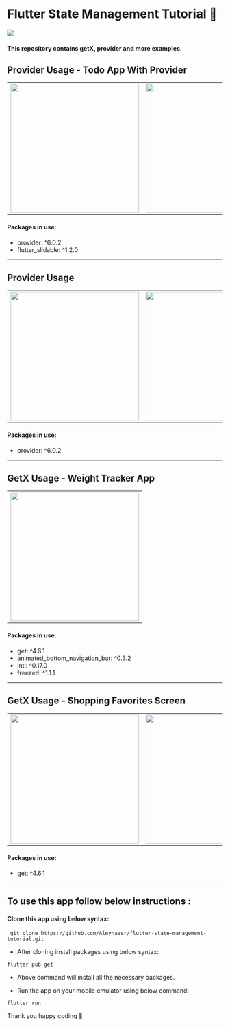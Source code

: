 # Flutter State Management Tutorial 🎈
<a href="https://hits.seeyoufarm.com"><img src="https://hits.seeyoufarm.com/api/count/incr/badge.svg?url=https%3A%2F%2Fgithub.com%2Faleynaesr&count_bg=%23151515&title_bg=%23FF7BD4&icon=flutter.svg&icon_color=%2302D8FF&title=hits&edge_flat=false"/></a>

#### This repository contains getX, provider and more examples.

## Provider Usage - Todo App With Provider

 <table>
   <tbody>
      <tr>
         <td><img src="https://user-images.githubusercontent.com/45822686/157251355-0736b6e5-af6d-4833-a5e1-dff064d9ca82.png" height=300pm></td>
           <td><img src="https://user-images.githubusercontent.com/45822686/157251362-73a3111b-6d58-440e-9a27-f4e0f68071e6.png" height=300pm></td>
           <td><img src="https://user-images.githubusercontent.com/45822686/157251367-f4000bb4-8ddd-45c7-a5df-0925d772879b.png" height=300pm></td>
      </tr>
   </tbody>
</table>
  
  #### Packages in use:
  
* provider: ^6.0.2
* flutter_slidable: ^1.2.0
   
<hr> </hr>
 

## Provider Usage 

 <table>
   <tbody>
      <tr>
         <td><img src="https://user-images.githubusercontent.com/45822686/157251568-d9b0f343-8efc-45a0-9abf-b84603e91852.png" height=300pm></td>
         <td><img src="https://user-images.githubusercontent.com/45822686/157251578-72a5d7af-f853-4329-89ce-494c25687be9.gif" height=300pm></td>
      </tr>
   </tbody>
</table>
  
  #### Packages in use:
  
  
* provider: ^6.0.2
   
<hr> </hr>



## GetX Usage - Weight Tracker App

 <table>
   <tbody>
      <tr>
         <td><img src="https://user-images.githubusercontent.com/45822686/157085545-80a9da5b-52ef-43e4-b203-24bf9951e306.png" height=300pm></td>
      </tr>
   </tbody>
</table>
  
  #### Packages in use:
  
* get: ^4.6.1
* animated_bottom_navigation_bar: ^0.3.2
* intl: ^0.17.0
* freezed: ^1.1.1
   
<hr> </hr>


## GetX Usage - Shopping Favorites Screen
 
 <table>
   <tbody>
      <tr>
         <td><img src="https://user-images.githubusercontent.com/45822686/157085716-e09f087f-f8b6-4b12-949d-f7f9489ed1fa.png" height=300pm></td>
         <td><img src="https://user-images.githubusercontent.com/45822686/157085718-19487df6-470e-47cb-b1ce-25c673c40c15.png" height=300pm></td>
         <td><img src="https://user-images.githubusercontent.com/45822686/157085724-823a2aeb-e289-4274-8f9b-c997a38fccd1.png"height=300pm></td>
                 <td><img src="https://user-images.githubusercontent.com/45822686/157085729-d61a46ff-f37e-4399-89a1-827ad459e53e.png"height=300pm></td>
      </tr>
   </tbody>
</table>
  
  #### Packages in use:

* get: ^4.6.1
   
<hr> </hr>

## To use this app follow below instructions :
#### Clone this app using below syntax:

``` git clone https://github.com/Aleynaesr/flutter-state-management-tutorial.git```

* After cloning install packages using below syntax:

``` flutter pub get ```

* Above command will install all the necessary packages.

* Run the app on your mobile emulator using below command:

``` flutter run ```

Thank you happy coding  🎈
